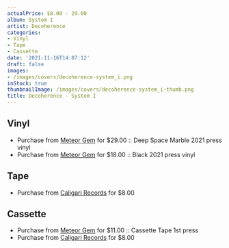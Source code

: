 ```yaml
---
actualPrice: $8.00 - 29.00
album: System I
artist: Decoherence
categories:
- Vinyl
- Tape
- Cassette
date: '2021-11-16T14:07:12'
draft: false
images:
- /images/covers/decoherence-system_i.png
inStock: true
thumbnailImage: /images/covers/decoherence-system_i-thumb.png
title: Decoherence - System I
---
```


## Vinyl
* Purchase from [Meteor Gem](https://meteor-gem.com/products/decoherence-system-i-lp) for $29.00 :: Deep Space Marble 2021 press vinyl
* Purchase from [Meteor Gem](https://meteor-gem.com/products/decoherence-system-i-lp) for $18.00 :: Black 2021 press vinyl
## Tape
* Purchase from [Caligari Records](https://caligarirecords.storenvy.com/products/32424409-decoherence-system-i) for $8.00
## Cassette
* Purchase from [Meteor Gem](https://meteor-gem.com/products/decoherence-system-i-cassette) for $11.00 :: Cassette Tape 1st press
* Purchase from [Caligari Records](https://caligarirecords.storenvy.com/products/32424409-decoherence-system-i) for $8.00
